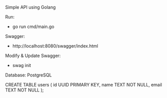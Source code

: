 Simple API using Golang

Run:
- go run cmd/main.go

Swagger:
- http://localhost:8080/swagger/index.html

Modify & Update Swagger:
- swag init

Database: PostgreSQL

CREATE TABLE users (
    id UUID PRIMARY KEY,
    name TEXT NOT NULL,
    email TEXT NOT NULL
);